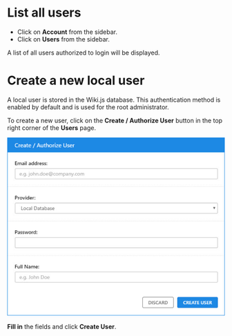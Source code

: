 <!-- TITLE: Manage Users -->
<!-- SUBTITLE: How to create, authorize, edit and delete users -->

# List all users
- Click on **Account** from the sidebar.
- Click on **Users** from the sidebar.

A list of all users authorized to login will be displayed.

# Create a new local user
A local user is stored in the Wiki.js database. This authentication method is enabled by default and is used for the root administrator.

To create a new user, click on the **Create / Authorize User** button in the top right corner of the **Users** page.

![Create User](/uploads/screenshots/ss-users-create.jpg "Create User")

**Fill in** the fields and click **Create User**.